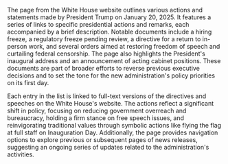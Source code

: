 The page from the White House website outlines various actions and statements made by President Trump on January 20, 2025. It features a series of links to specific presidential actions and remarks, each accompanied by a brief description. Notable documents include a hiring freeze, a regulatory freeze pending review, a directive for a return to in-person work, and several orders aimed at restoring freedom of speech and curtailing federal censorship. The page also highlights the President's inaugural address and an announcement of acting cabinet positions. These documents are part of broader efforts to reverse previous executive decisions and to set the tone for the new administration's policy priorities on its first day.

Each entry in the list is linked to full-text versions of the directives and speeches on the White House's website. The actions reflect a significant shift in policy, focusing on reducing government overreach and bureaucracy, holding a firm stance on free speech issues, and reinvigorating traditional values through symbolic actions like flying the flag at full staff on Inauguration Day. Additionally, the page provides navigation options to explore previous or subsequent pages of news releases, suggesting an ongoing series of updates related to the administration's activities.